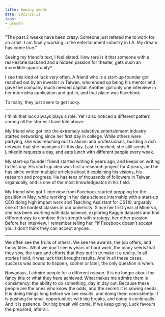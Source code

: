 ```yaml
---
title: Sowing seeds
date: 2021-21-11
tags:
- growth
---
```

"The past 2 weeks have been crazy. Someone just refered me to work for an artist. I am finally working in the entertainment industry in LA. My dream has come true."

Seeing my friend's text, I feel elated. How rare is it that someone with a real-estate backand and a hidden passion for theater, gets such an incredible opportunity?

I see this kind of luck very often. A friend who is a start-up founder got reached out by an investor in Taiwan, who ended up being his mentor and gave the company much needed capital. Another got only one interview in her internship application and got in, and that place was Facebook. 

To many, they just seem to get lucky. 

---

I think that luck always plays a role. Yet I also noticed a different pattern among all the stories I have told above.

My friend who got into the extremely selective entertainment industry started networking since her first day in college. While others were partying, she was reaching out to alumni and professionals, building a rich network that she maintains till this day. Last I checked, she still sends 5 LinkedIn requests a day, and eats lunch with different people every week. 

My start-up founder friend started writing 8 years ago, and keeps on writing to this day. His start-up idea was first a research project for 4 years, and he has since written multiple articles about it explaining his visions, his research and progress. He has tens of thousands of followers in Taiwan organically, and is one of the most knowledgeable in his field. 

My friend who got 1 interview from Facebook started prepping for the position in May, while working in her data science internship with a start-up CEO doing high impact work and Teaching Assistant for CS110, arguably one of the hardest classes in our university. Since her first year at Minerva, she has been working with data science, exploring Kaggle datasets and find different way to combine this strength with strategy, her other passion. Before her interview, I remember telling her, "If Facebook doesn't accept you, I don't think they can accept anyone.

---

We often see the fruits of others. We see the awards, the job offers, and fancy titles. What we don't see is years of hard work, the many seeds that they sow, the care and efforts that they put in to make it a reality. In all stories I told, it was luck that brought results. And in all these cases, success was bound to happen, sooner or later, the only question is when.

Nowadays, I admire people for a different reason. It is no longer about the fancy title or what they have achieved. What makes me admire them is consistency: the ability to do something, day in day out. Because these people are the ones who know the odds, and the secret: it is sowing seeds. It is doing things long before we see results, and doing them consistently. It is pushing for small opportunities with big breaks, and doing it continually. And it is patience. Our big break will come, if we keep going. Luck favours the prepared, afterall.